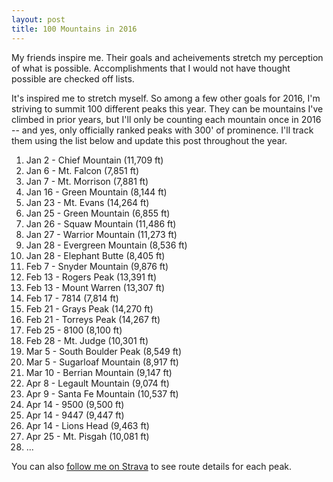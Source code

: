 ```yaml
---
layout: post
title: 100 Mountains in 2016
---
```


My friends inspire me. Their goals and acheivements stretch my perception of what is possible. Accomplishments that I would not have thought possible are checked off lists.

It's inspired me to stretch myself. So among a few other goals for 2016, I'm striving to summit 100 different peaks this year. They can be mountains I've climbed in prior years, but I'll only be counting each mountain once in 2016 -- and yes, only officially ranked peaks with 300' of prominence. I'll track them using the list below and update this post throughout the year.

1. Jan 2 - Chief Mountain (11,709 ft)
2. Jan 6 - Mt. Falcon (7,851 ft)
3. Jan 7 - Mt. Morrison (7,881 ft)
4. Jan 16 - Green Mountain (8,144 ft)
5. Jan 23 - Mt. Evans (14,264 ft)
6. Jan 25 - Green Mountain (6,855 ft)
7. Jan 26 - Squaw Mountain (11,486 ft)
8. Jan 27 - Warrior Mountain (11,273 ft)
9. Jan 28 - Evergreen Mountain (8,536 ft)
10. Jan 28 - Elephant Butte (8,405 ft)
11. Feb 7 - Snyder Mountain (9,876 ft)
12. Feb 13 - Rogers Peak (13,391 ft)
13. Feb 13 - Mount Warren (13,307 ft)
14. Feb 17 - 7814 (7,814 ft)
15. Feb 21 - Grays Peak (14,270 ft)
16. Feb 21 - Torreys Peak (14,267 ft)
17. Feb 25 - 8100 (8,100 ft)
18. Feb 28 - Mt. Judge (10,301 ft)
19. Mar 5 - South Boulder Peak (8,549 ft)
20. Mar 5 - Sugarloaf Mountain (8,917 ft)
21. Mar 10 - Berrian Mountain (9,147 ft)
22. Apr 8 - Legault Mountain (9,074 ft)
23. Apr 9 - Santa Fe Mountain (10,537 ft)
24. Apr 14 - 9500 (9,500 ft)
25. Apr 14 - 9447 (9,447 ft)
26. Apr 14 - Lions Head (9,463 ft)
27. Apr 25 - Mt. Pisgah (10,081 ft)
28. ...

You can also [follow me on Strava](https://www.strava.com/athletes/149867) to see route details for each peak.
